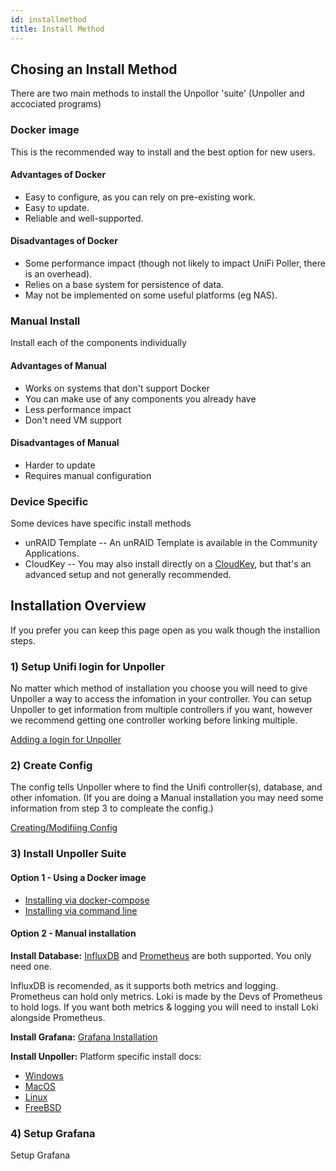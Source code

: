 ```yaml
---
id: installmethod
title: Install Method
---
```


## Chosing an Install Method

There are two main methods to install the Unpollor 'suite' (Unpoller and accociated programs)

### Docker image
This is the recommended way to install and the best option for new users.

#### Advantages of Docker

- Easy to configure, as you can rely on pre-existing work.
- Easy to update.
- Reliable and well-supported.

#### Disadvantages of Docker

- Some performance impact (though not likely to impact UniFi Poller, there is an overhead).
- Relies on a base system for persistence of data.
- May not be implemented on some useful platforms (eg NAS).

### Manual Install
Install each of the components individually

#### Advantages of Manual

- Works on systems that don't support Docker
- You can make use of any components you already have
- Less performance impact
- Don't need VM support

#### Disadvantages of Manual

- Harder to update
- Requires manual configuration

### Device Specific
Some devices have specific install methods

- unRAID Template
-- An unRAID Template is available in the Community Applications.
- CloudKey
-- You may also install directly on a [CloudKey](cloudkey), but that's an advanced setup and not generally recommended.

## Installation Overview
If you prefer you can keep this page open as you walk though the installion steps.

### 1) Setup Unifi login for Unpoller
No matter which method of installation you choose you will need to give Unpoller a way to access the infomation in your controller.
You can setup Unpoller to get information from multiple controllers if you want, however we recommend getting one controller working before linking multiple.

[Adding a login for Unpoller](unifilogin)

### 2) Create Config
The config tells Unpoller where to find the Unifi controller(s), database, and other infomation.
(If you are doing a Manual installation you may need some information from step 3 to compleate the config.)

[Creating/Modifiing Config](applicationconfig)

### 3) Install Unpoller Suite
#### Option 1 - Using a Docker image

- [Installing via docker-compose](dockercompose)
- [Installing via command line](docker)

#### Option 2 - Manual installation

**Install Database:**
[InfluxDB](../dependencies/influxdb) and [Prometheus](../dependencies/prometheus) are both supported. You only need one.

InfluxDB is recomended, as it supports both metrics and logging.
Prometheus can hold only metrics. Loki is made by the Devs of Prometheus to hold logs. If you want both metrics & logging you will need to install Loki alongside Prometheus.

**Install Grafana:**
[Grafana Installation](Grafana)

**Install Unpoller:**
Platform specific install docs:
- [Windows](windows)
- [MacOS](macos)
- [Linux](linux)
- [FreeBSD](freebsd)

### 4) Setup Grafana
Setup Grafana
